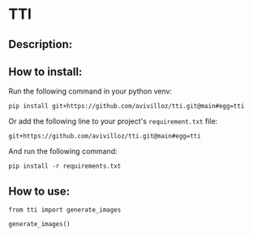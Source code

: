 # TTI

<SHORT-PKG-DESCRIPTION>

## Description:

<LONG-PKG-DESCRIPTION>

## How to install:

Run the following command in your python venv:

```
pip install git+https://github.com/avivilloz/tti.git@main#egg=tti
```

Or add the following line to your project's `requirement.txt` file:

```
git+https://github.com/avivilloz/tti.git@main#egg=tti
```

And run the following command:

```
pip install -r requirements.txt
```

## How to use:

```
from tti import generate_images

generate_images()
```